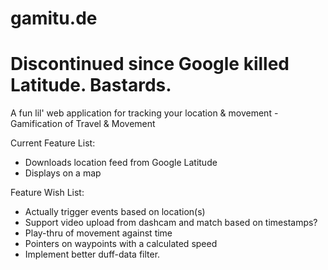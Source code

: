 gamitu.de
=========

Discontinued since Google killed Latitude. Bastards.
=========

A fun lil' web application for tracking your location &amp; movement - Gamification of Travel &amp; Movement

Current Feature List:

* Downloads location feed from Google Latitude
* Displays on a map

Feature Wish List:

* Actually trigger events based on location(s)
* Support video upload from dashcam and match based on timestamps?
* Play-thru of movement against time
* Pointers on waypoints with a calculated speed
* Implement better duff-data filter.
